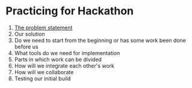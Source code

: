 # Practicing for Hackathon
1. [The problem statement](../master/Problem%20statement.md)
2. Our solution
3. Do we need to start from the beginning or has some work been done before us
4. What tools do we need for implementation
5. Parts in which work can be divided
6. How will we integrate each other's work
7. How will we collaborate
7. Testing our initial build
